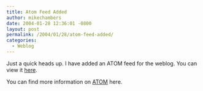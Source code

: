 ```yaml
---
title: Atom Feed Added
author: mikechambers
date: 2004-01-28 12:36:01 -0800
layout: post
permalink: /2004/01/28/atom-feed-added/
categories:
  - Weblog
---
```



Just a quick heads up. I have added an ATOM feed for the weblog. You can view it [here][1].

You can find more information on [ATOM][2] here.

 [1]: /mesh/atom.xml
 [2]: http://www.intertwingly.net/wiki/pie/FrontPage